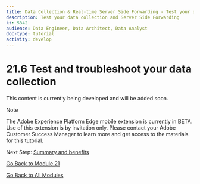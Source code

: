 ```yaml
---
title: Data Collection & Real-time Server Side Forwarding - Test your data collection and Server Side Forwarding
description: Test your data collection and Server Side Forwarding
kt: 5342
audience: Data Engineer, Data Architect, Data Analyst
doc-type: tutorial
activity: develop
---
```


# 21.6 Test and troubleshoot your data collection

This content is currently being developed and will be added soon.

>[!NOTE]
>
>The Adobe Experience Platform Edge mobile extension is currently in BETA. Use of this extension is by invitation only. Please contact your Adobe Customer Success Manager to learn more and get access to the materials for this tutorial.

Next Step: [Summary and benefits](./summary.md)

[Go Back to Module 21](./aep-data-collection-ssf.md)

[Go Back to All Modules](./../../overview.md)
